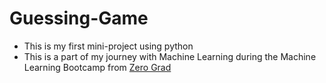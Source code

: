 # Guessing-Game
* This is my first mini-project using python
* This is a part of my journey with Machine Learning
during the Machine Learning Bootcamp from [Zero Grad](https://zero-grad.com/)
